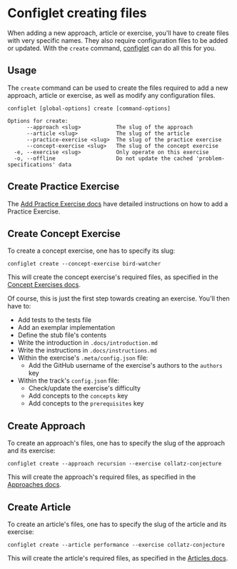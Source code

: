 # Configlet creating files

When adding a new approach, article or exercise, you'll have to create files with very specific names.
They also require configuration files to be added or updated.
With the `create` command, [configlet](/docs/building/configlet) can do all this for you.

## Usage

The `create` command can be used to create the files required to add a new approach, article or exercise, as well as modify any configuration files.

```shell
configlet [global-options] create [command-options]

Options for create:
      --approach <slug>           The slug of the approach
      --article <slug>            The slug of the article
      --practice-exercise <slug>  The slug of the practice exercise
      --concept-exercise <slug>   The slug of the concept exercise
  -e, --exercise <slug>           Only operate on this exercise
  -o, --offline                   Do not update the cached 'problem-specifications' data
```

## Create Practice Exercise

The [Add Practice Exercise docs](/docs/building/tracks/practice-exercises/add) have detailed instructions on how to add a Practice Exercise.

## Create Concept Exercise

To create a concept exercise, one has to specify its slug:

```shell
configlet create --concept-exercise bird-watcher
```

This will create the concept exercise's required files, as specified in the [Concept Exercises docs](/docs/building/tracks/concept-exercises).

Of course, this is just the first step towards creating an exercise.
You'll then have to:

- Add tests to the tests file
- Add an exemplar implementation
- Define the stub file's contents
- Write the introduction in `.docs/introduction.md`
- Write the instructions in `.docs/instructions.md`
- Within the exercise's `.meta/config.json` file:
  - Add the GitHub username of the exercise's authors to the `authors` key
- Within the track's `config.json` file:
  - Check/update the exercise's difficulty
  - Add concepts to the `concepts` key
  - Add concepts to the `prerequisites` key

## Create Approach

To create an approach's files, one has to specify the slug of the approach and its exercise:

```shell
configlet create --approach recursion --exercise collatz-conjecture
```

This will create the approach's required files, as specified in the [Approaches docs](/docs/building/tracks/approaches).

## Create Article

To create an article's files, one has to specify the slug of the article and its exercise:

```shell
configlet create --article performance --exercise collatz-conjecture
```

This will create the article's required files, as specified in the [Articles docs](/docs/building/tracks/articles).
